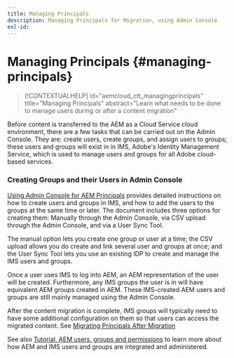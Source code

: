 ```yaml
---
title: Managing Principals
description: Managing Principals for Migration, using Admin Console
exl-id: 
---
```


# Managing Principals {#managing-principals}

>[!CONTEXTUALHELP]
>id="aemcloud_ctt_managingprincipals"
>title="Managing Principals"
>abstract="Learn what needs to be done to manage users during or after a content migration"

Before content is transferred to the AEM as a Cloud Service cloud environment, there are a few tasks that can be carried out on the Admin Console.  They are: create users, create groups, and assign users to groups; these users and groups will exist in in IMS, Adobe's Identity Management Service, which is used to manage users and groups for all Adobe cloud-based services.

### Creating Groups and their Users in Admin Console

[Using Admin Console for AEM Principals](https://experienceleague.adobe.com/en/docs/experience-manager-cloud-service/content/security/ims-support#how-to-set-up) provides detailed instructions on how to create users and groups in IMS, and how to add the users to the groups at the same time or later.  The document includes three options for creating them: Manually through the Admin Console, via CSV upload through the Admin Console, and via a User Sync Tool.  

The manual option lets you create one group or user at a time; the CSV upload allows you do create and link several user and groups at once; and the User Sync Tool lets you use an existing IDP to create and manage the IMS users and groups.

Once a user uses IMS to log into AEM, an AEM representation of the user will be created.  Furthermore, any IMS groups the user is in will have equivalent AEM groups created in AEM.  These IMS-created AEM users and groups are still mainly managed using the Admin Console.

After the content migration is complete, IMS groups will typically need to have some additional configuration on them so that users can access the migrated content.  See [Migrating Principals After Migration](/help/journey-migration/managing-principals-after-migration.md)

See also [Tutorial, AEM users, groups and permissions](https://experienceleague.adobe.com/en/docs/experience-manager-learn/cloud-service/accessing/aem-users-groups-and-permissions) to learn more about how AEM and IMS users and groups are integrated and administered.